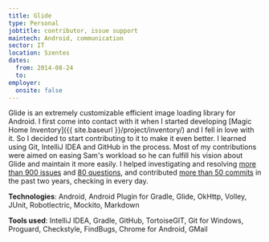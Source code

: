 ```yaml
---
title: Glide
type: Personal
jobtitle: contributor, issue support
maintech: Android, communication
sector: IT
location: Szentes
dates:
  from: 2014-08-24
  to: 
employer:
  onsite: false
---
```


Glide is an extremely customizable efficient image loading library for Android. I first come into contact with it when I started developing [Magic Home Inventory]({{ site.baseurl }}/project/inventory/) and I fell in love with it. So I decided to start contributing to it to make it even better. I learned using Git, IntelliJ IDEA and GitHub in the process. Most of my contributions were aimed on easing Sam's workload so he can fulfill his vision about Glide and maintain it more easily. I helped investigating and resolving [more than 900 issues](https://github.com/bumptech/glide/issues?q=involves%3Atwisterrob) and [80 questions](https://groups.google.com/forum/#!forum/glidelibrary), and contributed [more than 50 commits](https://github.com/bumptech/glide/commits?author=TWiStErRob) in the past two years, checking in every day.

**Technologies**: Android, Android Plugin for Gradle, Glide, OkHttp, Volley, JUnit, Robotlectric, Mockito, Markdown

**Tools used**: IntelliJ IDEA, Gradle, GitHub, TortoiseGIT, Git for Windows, Proguard, Checkstyle, FindBugs, Chrome for Android, GMail
